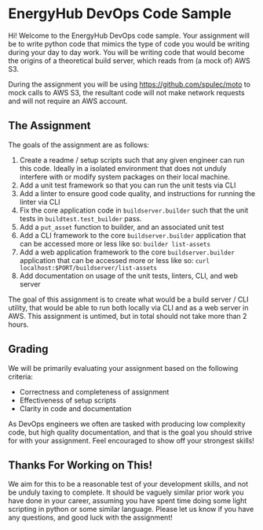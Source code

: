 # EnergyHub DevOps Code Sample

Hi! Welcome to the EnergyHub DevOps code sample. Your assignment will be to write python code that mimics the type of code you would be writing during your day to day work. You will be writing code that would become the origins of a theoretical build server, which reads from (a mock of) AWS S3.

During the assignment you will be using https://github.com/spulec/moto to mock calls to AWS S3, the resultant code will not make network requests and will not require an AWS account.

## The Assignment

The goals of the assignment are as follows:

1. Create a readme / setup scripts such that any given engineer can run this code. Ideally in a isolated environment that does not unduly interfere with or modify system packages on their local machine.
2. Add a unit test framework so that you can run the unit tests via CLI
3. Add a linter to ensure good code quality, and instructions for running the linter via CLI
4. Fix the core application code in `buildserver.builder` such that the unit tests in `buildtest.test_builder` pass.
5. Add a `put_asset` function to builder, and an associated unit test
6. Add a CLI framework to the core `buildserver.builder` application that can be accessed more or less like so: `builder list-assets`
7. Add a web application framework to the core `buildserver.builder` application that can be accessed more or less like so: `curl localhost:$PORT/buildserver/list-assets`
8. Add documentation on usage of the unit tests, linters, CLI, and web server

The goal of this assignment is to create what would be a build server / CLI utility, that would be able to run both locally via CLI and as a web server in AWS. This assignment is untimed, but in total should not take more than 2 hours.

## Grading

We will be primarily evaluating your assignment based on the following criteria:

- Correctness and completeness of assignment
- Effectiveness of setup scripts
- Clarity in code and documentation

As DevOps engineers we often are tasked with producing low complexity code, but high quality documentation, and that is the goal you should strive for with your assignment. Feel encouraged to show off your strongest skills!

## Thanks For Working on This!

We aim for this to be a reasonable test of your development skills, and not be unduly taxing to complete. It should be vaguely similar prior work you have done in your career, assuming you have spent time doing some light scripting in python or some similar language. Please let us know if you have any questions, and good luck with the assignment!
